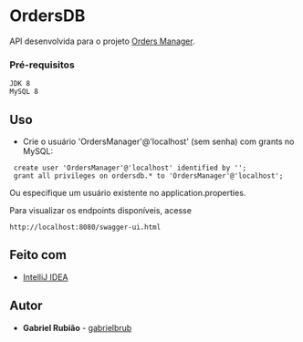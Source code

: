 # OrdersDB

API desenvolvida para o projeto [Orders Manager](https://github.com/gabrielbrub/orders_manager).

### Pré-requisitos

```
JDK 8
MySQL 8
```

## Uso

* Crie o usuário 'OrdersManager'@'localhost' (sem senha) com grants no MySQL:

```
 create user 'OrdersManager'@'localhost' identified by '';
 grant all privileges on ordersdb.* to 'OrdersManager'@'localhost';
 ```
 Ou especifique um usuário existente no application.properties.
 
 Para visualizar os endpoints disponíveis, acesse
 
 ```
http://localhost:8080/swagger-ui.html
 ```

## Feito com

* [IntelliJ IDEA](https://www.jetbrains.com/idea/)

## Autor

* **Gabriel Rubião** - [gabrielbrub](https://github.com/gabrielbrub)

                                                                     
                 
